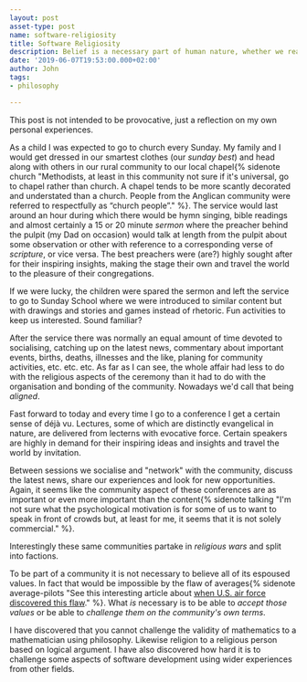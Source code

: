 ```yaml
---
layout: post
asset-type: post
name: software-religiosity
title: Software Religiosity
description: Belief is a necessary part of human nature, whether we realise it or not.
date: '2019-06-07T19:53:00.000+02:00'
author: John
tags:
- philosophy

---
```


This post is not intended to be provocative, just a reflection on my own personal experiences.

As a child I was expected to go to church every Sunday. My family and I would get dressed in our smartest clothes (our *sunday best*) and head along with others in our rural community to our local chapel{% sidenote church "Methodists, at least in this community not sure if it's universal, go to chapel rather than church. A chapel tends to be more scantly decorated and understated than a church. People from the Anglican community were referred to respectfully as “church people”." %}. The service would last around an hour during which there would be hymn singing, bible readings and almost certainly a 15 or 20 minute *sermon* where the preacher behind the pulpit (my Dad on occasion) would talk at length from the pulpit about some observation or other with reference to a corresponding verse of *scripture*, or vice versa. The best preachers were (are?) highly sought after for their inspiring insights, making the stage their own and travel the world to the pleasure of their congregations.

If we were lucky, the children were spared the sermon and left the service to go to Sunday School where we were introduced to similar content but with drawings and stories and games instead of rhetoric. Fun activities to keep us interested. Sound familiar?

After the service there was normally an equal amount of time devoted to socialising, catching up on the latest news, commentary about important events, births, deaths, illnesses and the like, planing for community activities, etc. etc. etc. As far as I can see, the whole affair had less to do with the religious aspects of the ceremony than it had to do with the organisation and bonding of the community. Nowadays we'd call that being *aligned*.

Fast forward to today and every time I go to a conference I get a certain sense of déjà vu. Lectures, some of which are distinctly evangelical in nature, are delivered from lecterns with evocative force. Certain speakers are highly in demand for their inspiring ideas and insights and travel the world by invitation. 

Between sessions we socialise and "network" with the community, discuss the latest news, share our experiences and look for new opportunities. Again, it seems like the community aspect of these conferences are as important or even more important than the content{% sidenote talking "I'm not sure what the psychological motivation is for some of us to want to speak in front of crowds but, at least for me, it seems that it is not solely commercial." %}.



Interestingly these same communities partake in *religious wars* and split into factions.

To be part of a community it is not necessary to believe all of its espoused values. In fact that would be impossible by the flaw of averages{% sidenote average-pilots "See this interesting article about [when U.S. air force discovered this flaw](https://www.thestar.com/news/insight/2016/01/16/when-us-air-force-discovered-the-flaw-of-averages.html)." %}. What *is* necessary is to be able to *accept those values* or be able to *challenge them on the community's own terms*.

I have discovered that you cannot challenge the validity of mathematics to a mathematician using philosophy. Likewise religion to a religious person based on logical argument. I have also discovered how hard it is to challenge some aspects of software development using wider experiences from other fields.